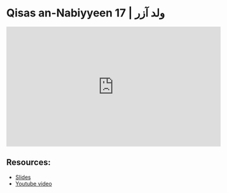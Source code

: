 # Qisas an-Nabiyyeen 17 | ولد آزر

<iframe width="560" height="315" src="https://www.youtube-nocookie.com/embed/5VXuZb-INIU?start=0" frameborder="0" allow="accelerometer; autoplay; encrypted-media; gyroscope; picture-in-picture" allowfullscreen="allowfullscreen"></iframe><BR>



## Resources:
- [Slides](https://github.com/arshare/resources_balagha_pdfs)
- [Youtube video](5VXuZb-INIU)
